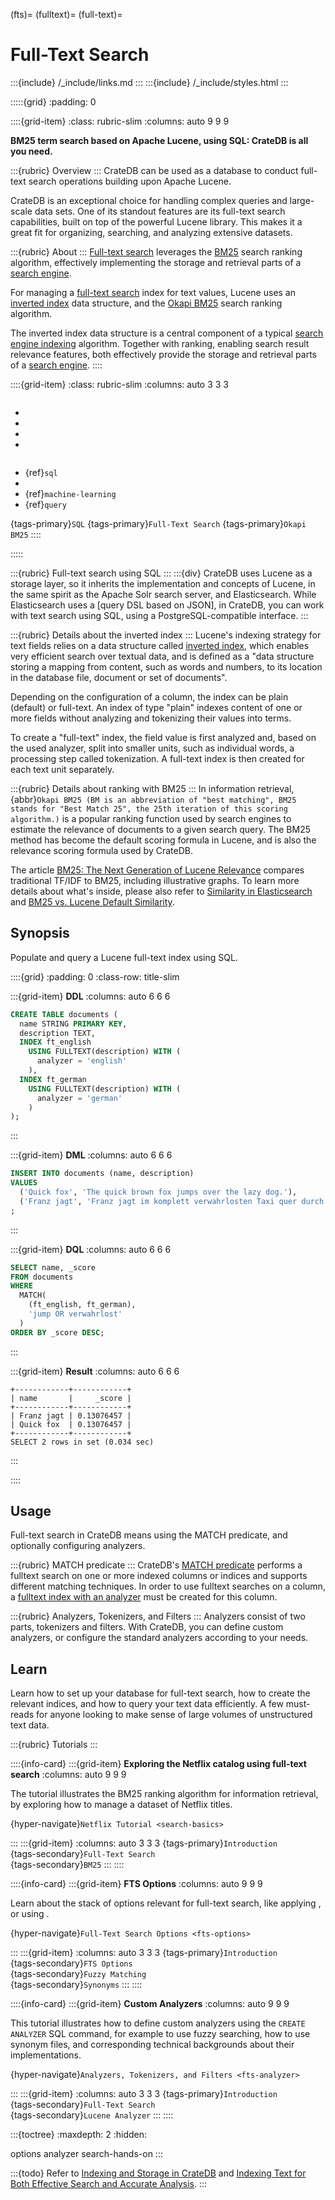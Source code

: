 (fts)=
(fulltext)=
(full-text)=

# Full-Text Search

:::{include} /_include/links.md
:::
:::{include} /_include/styles.html
:::


:::::{grid}
:padding: 0

::::{grid-item}
:class: rubric-slim
:columns: auto 9 9 9

**BM25 term search based on Apache Lucene, using SQL: CrateDB is all you need.**

:::{rubric} Overview
:::
CrateDB can be used as a database to conduct full-text search operations
building upon Apache Lucene.

CrateDB is an exceptional choice for handling complex queries and large-scale
data sets. One of its standout features are its full-text search capabilities,
built on top of the powerful Lucene library. This makes it a great fit for
organizing, searching, and analyzing extensive datasets.

:::{rubric} About
:::
[Full-text search] leverages the [BM25] search ranking algorithm, effectively
implementing the storage and retrieval parts of a [search engine].

For managing a [full-text search] index for text values, Lucene uses an
[inverted index] data structure, and the [Okapi BM25] search ranking algorithm. 

The inverted index data structure is a central component of a typical [search
engine indexing] algorithm. Together with ranking, enabling search result
relevance features, both effectively provide the storage and retrieval parts
of a [search engine].
::::


::::{grid-item}
:class: rubric-slim
:columns: auto 3 3 3

```{rubric} Reference Manual
```
- [](inv:crate-reference#sql_dql_fulltext_search)
- [](inv:crate-reference#fulltext-indices)
- [](inv:crate-reference#predicates_match)
- [](inv:crate-reference#ref-create-analyzer)

```{rubric} Related
```
- {ref}`sql`
- [](#vector)
- {ref}`machine-learning`
- {ref}`query`

{tags-primary}`SQL`
{tags-primary}`Full-Text Search`
{tags-primary}`Okapi BM25`
::::

:::::


:::{rubric} Full-text search using SQL
:::
:::{div}
CrateDB uses Lucene as a storage layer, so it inherits the implementation
and concepts of Lucene, in the same spirit as the Apache Solr search server,
and Elasticsearch.
While Elasticsearch uses a [query DSL based on JSON], in CrateDB, you can work
with text search using SQL, using a PostgreSQL-compatible interface.
:::

:::{rubric} Details about the inverted index
:::
Lucene's indexing strategy for text fields relies on a data structure called
[inverted index], which enables very efficient search over textual data, and is
defined as a "data structure storing a mapping from content, such as words and
numbers, to its location in the database file, document or set of documents".

Depending on the configuration of a column, the index can be plain (default)
or full-text. An index of type "plain" indexes content of one or more fields
without analyzing and tokenizing their values into terms.

To create a "full-text" index, the field value is first analyzed and, based on
the used analyzer, split into smaller units, such as individual words, a
processing step called tokenization. A full-text index is then created for each
text unit separately.

:::{rubric} Details about ranking with BM25
:::
In information retrieval, {abbr}`Okapi BM25 (BM is an abbreviation of "best
matching", BM25 stands for "Best Match 25", the 25th iteration of this scoring
algorithm.)` is a popular ranking function used by search engines to estimate
the relevance of documents to a given search query.
The BM25 method has become the default scoring formula in Lucene, and is also
the relevance scoring formula used by CrateDB.

The article [BM25: The Next Generation of Lucene Relevance] compares
traditional TF/IDF to BM25, including illustrative graphs.
To learn more details about what's inside, please also refer to [Similarity in
Elasticsearch] and [BM25 vs. Lucene Default Similarity].


## Synopsis

Populate and query a Lucene full-text index using SQL.

::::{grid}
:padding: 0
:class-row: title-slim

:::{grid-item} **DDL**
:columns: auto 6 6 6

```sql
CREATE TABLE documents (
  name STRING PRIMARY KEY,
  description TEXT,
  INDEX ft_english
    USING FULLTEXT(description) WITH (
      analyzer = 'english'
    ),
  INDEX ft_german
    USING FULLTEXT(description) WITH (
      analyzer = 'german'
    )
);
```
:::

:::{grid-item} **DML**
:columns: auto 6 6 6

```sql
INSERT INTO documents (name, description)
VALUES
  ('Quick fox', 'The quick brown fox jumps over the lazy dog.'),
  ('Franz jagt', 'Franz jagt im komplett verwahrlosten Taxi quer durch Bayern.')
;
```
:::

:::{grid-item} **DQL**
:columns: auto 6 6 6

```sql
SELECT name, _score
FROM documents
WHERE
  MATCH(
    (ft_english, ft_german),
    'jump OR verwahrlost'
  )
ORDER BY _score DESC;
```
:::

:::{grid-item} **Result**
:columns: auto 6 6 6

```text
+------------+------------+
| name       |     _score |
+------------+------------+
| Franz jagt | 0.13076457 |
| Quick fox  | 0.13076457 |
+------------+------------+
SELECT 2 rows in set (0.034 sec)
```
:::

::::


## Usage

Full-text search in CrateDB means using the MATCH predicate, and optionally
configuring analyzers.

:::{rubric} MATCH predicate
:::
CrateDB's [MATCH predicate] performs a fulltext search on one or more indexed
columns or indices and supports different matching techniques.
In order to use fulltext searches on a column, a [fulltext index with an
analyzer](inv:crate-reference#sql_ddl_index_fulltext) must be created for
this column.


:::{rubric} Analyzers, Tokenizers, and Filters
:::
Analyzers consist of two parts, tokenizers and filters. With CrateDB, you
can define custom analyzers, or configure the standard analyzers according
to your needs.


## Learn

Learn how to set up your database for full-text search, how to create the
relevant indices, and how to query your text data efficiently. A few must-reads
for anyone looking to make sense of large volumes of unstructured text data.

:::{rubric} Tutorials
:::

::::{info-card}
:::{grid-item} **Exploring the Netflix catalog using full-text search**
:columns: auto 9 9 9

The tutorial illustrates the BM25 ranking algorithm for information retrieval,
by exploring how to manage a dataset of Netflix titles.

{hyper-navigate}`Netflix Tutorial <search-basics>`


:::
:::{grid-item}
:columns: auto 3 3 3
{tags-primary}`Introduction` \
{tags-secondary}`Full-Text Search` \
{tags-secondary}`BM25`
:::
::::


::::{info-card}
:::{grid-item} **FTS Options**
:columns: auto 9 9 9

Learn about the stack of options relevant for full-text search,
like applying [](#fts-fuzzy), or using [](#fts-synonyms).

{hyper-navigate}`Full-Text Search Options <fts-options>`

:::
:::{grid-item}
:columns: auto 3 3 3
{tags-primary}`Introduction` \
{tags-secondary}`FTS Options` \
{tags-secondary}`Fuzzy Matching` \
{tags-secondary}`Synonyms`
:::
::::


::::{info-card}
:::{grid-item} **Custom Analyzers**
:columns: auto 9 9 9

This tutorial illustrates how to define custom analyzers using the `CREATE
ANALYZER` SQL command, for example to use fuzzy searching, how to use synonym
files, and corresponding technical backgrounds about their implementations.

{hyper-navigate}`Analyzers, Tokenizers, and Filters <fts-analyzer>`

:::
:::{grid-item}
:columns: auto 3 3 3
{tags-primary}`Introduction` \
{tags-secondary}`Full-Text Search` \
{tags-secondary}`Lucene Analyzer`
:::
::::


:::{toctree}
:maxdepth: 2
:hidden:

options
analyzer
search-hands-on
:::


:::{todo}
Refer to [Indexing and Storage in CrateDB] and
[Indexing Text for Both Effective Search and Accurate Analysis].
:::


[BM25]: https://en.wikipedia.org/wiki/Okapi_BM25
[BM25: The Next Generation of Lucene Relevance]: https://opensourceconnections.com/blog/2015/10/16/bm25-the-next-generation-of-lucene-relevation/
[BM25 vs. Lucene Default Similarity]: https://www.elastic.co/blog/found-bm-vs-lucene-default-similarity
[full-text search]: https://en.wikipedia.org/wiki/Full_text_search
[Indexing and Storage in CrateDB]: https://cratedb.com/blog/indexing-and-storage-in-cratedb
[Indexing Text for Both Effective Search and Accurate Analysis]: https://www.qualtrics.com/eng/indexing-text-for-both-effective-search-and-accurate-analysis/
[inverted index]: https://en.wikipedia.org/wiki/Inverted_index
[MATCH predicate]: inv:crate-reference#predicates_match
[Okapi BM25]: https://trec.nist.gov/pubs/trec3/papers/city.ps.gz
[search engine]: https://en.wikipedia.org/wiki/Search_engine
[search engine indexing]: https://en.wikipedia.org/wiki/Index_(search_engine)
[Similarity in Elasticsearch]: https://www.elastic.co/blog/found-similarity-in-elasticsearch
[TREC-3 proceedings]: https://trec.nist.gov/pubs/trec3/t3_proceedings.html
